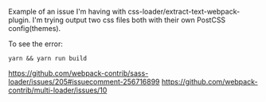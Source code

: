 Example of an issue I'm having with css-loader/extract-text-webpack-plugin. I'm trying output two css files both
with their own PostCSS config(themes).

To see the error:

`yarn && yarn run build`

https://github.com/webpack-contrib/sass-loader/issues/205#issuecomment-256716899
https://github.com/webpack-contrib/multi-loader/issues/10
